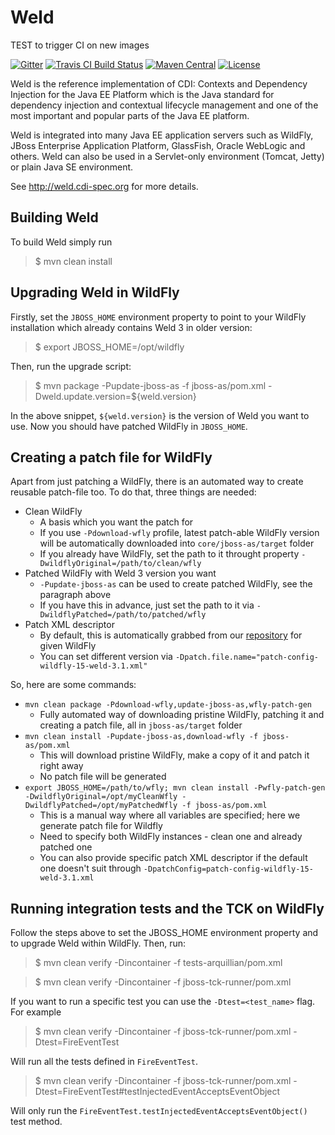 Weld
====

TEST to trigger CI on new images

[![Gitter](https://badges.gitter.im/Join%20Chat.svg)](https://gitter.im/weld/user)
[![Travis CI Build Status](https://img.shields.io/travis/weld/core/master.svg)](https://travis-ci.org/weld/core)
[![Maven Central](http://img.shields.io/maven-central/v/org.jboss.weld.se/weld-se-shaded.svg)](http://search.maven.org/#search%7Cga%7C1%7Ca%3A%22weld-core-impl%22)
[![License](https://img.shields.io/badge/license-Apache%20License%202.0-yellow.svg)](http://www.apache.org/licenses/LICENSE-2.0.html)

Weld is the reference implementation of CDI: Contexts and Dependency Injection for the Java EE Platform which is the Java standard for dependency injection and contextual lifecycle management and one of the most important and popular parts of the Java EE platform.

Weld is integrated into many Java EE application servers such as WildFly, JBoss Enterprise Application Platform, GlassFish, Oracle WebLogic and others. Weld can also be used in a Servlet-only environment (Tomcat, Jetty) or plain Java SE environment.

See http://weld.cdi-spec.org for more details.

Building Weld
-------------

To build Weld simply run

> $ mvn clean install

Upgrading Weld in WildFly
-------------------------

Firstly, set the `JBOSS_HOME` environment property to point to your WildFly installation which already contains Weld 3 in older version:

> $ export JBOSS_HOME=/opt/wildfly

Then, run the upgrade script:

> $ mvn package -Pupdate-jboss-as -f jboss-as/pom.xml -Dweld.update.version=${weld.version}

In the above snippet, `${weld.version}` is the version of Weld you want to use.
Now you should have patched WildFly in `JBOSS_HOME`.

Creating a patch file for WildFly
---------------------------------

Apart from just patching a WildFly, there is an automated way to create reusable patch-file too.
To do that, three things are needed:
* Clean WildFly
  * A basis which you want the patch for
  * If you use `-Pdownload-wfly` profile, latest patch-able WildFly version will be automatically downloaded into `core/jboss-as/target` folder
  * If you already have WildFly, set the path to it throught property `-DwildflyOriginal=/path/to/clean/wfly`
* Patched WildFly with Weld 3 version you want
  * `-Pupdate-jboss-as` can be used to create patched WildFly, see the paragraph above
  * If you have this in advance, just set the path to it via `-DwildflyPatched=/path/to/patched/wfly`
* Patch XML descriptor
  * By default, this is automatically grabbed from our [repository](https://github.com/weld/build/tree/master/wildfly) for given WildFly
  * You can set different version via `-Dpatch.file.name="patch-config-wildfly-15-weld-3.1.xml"`

So, here are some commands:
* `mvn clean package -Pdownload-wfly,update-jboss-as,wfly-patch-gen`
  * Fully automated way of downloading pristine WildFly, patching it and creating a patch file, all in `jboss-as/target` folder
* `mvn clean install -Pupdate-jboss-as,download-wfly -f jboss-as/pom.xml`
  * This will download pristine WildFly, make a copy of it and patch it right away
  * No patch file will be generated
* `export JBOSS_HOME=/path/to/wfly; mvn clean install -Pwfly-patch-gen -DwildflyOriginal=/opt/myCleanWfly -DwildflyPatched=/opt/myPatchedWfly -f jboss-as/pom.xml`
  * This is a manual way where all variables are specified; here we generate patch file for Wildfly
  * Need to specify both WildFly instances - clean one and already patched one
  * You can also provide specific patch XML descriptor if the default one doesn't suit through `-DpatchConfig=patch-config-wildfly-15-weld-3.1.xml`

Running integration tests and the TCK on WildFly
----------------------------------------------------

Follow the steps above to set the JBOSS_HOME environment property and to upgrade Weld
within WildFly. Then, run:

> $ mvn clean verify -Dincontainer -f tests-arquillian/pom.xml

> $ mvn clean verify -Dincontainer -f jboss-tck-runner/pom.xml

If you want to run a specific test you can use the `-Dtest=<test_name>` flag. For example 

> $ mvn clean verify -Dincontainer -f jboss-tck-runner/pom.xml -Dtest=FireEventTest

Will run all the tests defined in `FireEventTest`.

> $ mvn clean verify -Dincontainer -f jboss-tck-runner/pom.xml -Dtest=FireEventTest#testInjectedEventAcceptsEventObject

Will only run the `FireEventTest.testInjectedEventAcceptsEventObject()` test method.
